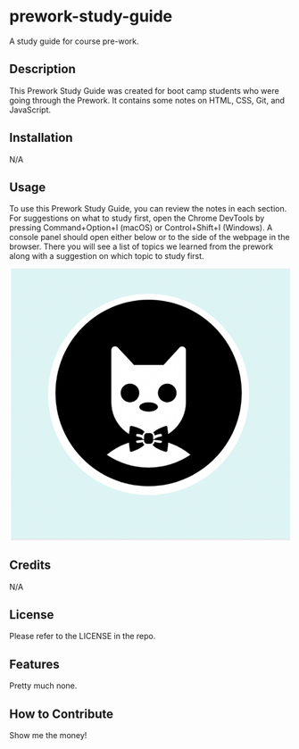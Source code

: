 # prework-study-guide

A study guide for course pre-work. 

## Description

This Prework Study Guide was created for boot camp students who were going through the Prework. It contains some notes on HTML, CSS, Git, and JavaScript.

## Installation
N/A

## Usage

To use this Prework Study Guide, you can review the notes in each section. For suggestions on what to study first, open the Chrome DevTools by pressing Command+Option+I (macOS) or Control+Shift+I (Windows). A console panel should open either below or to the side of the webpage in the browser. There you will see a list of topics we learned from the prework along with a suggestion on which topic to study first.

![alt text](/assets/bowtie-cat.png)

## Credits
N/A

## License
Please refer to the LICENSE in the repo.

## Features
Pretty much none.

## How to Contribute
Show me the money!
